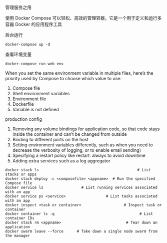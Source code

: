 管理服务之用

使用 Docker Compose 可以轻松、高效的管理容器，它是一个用于定义和运行多容器 Docker 的应用程序工具

后台运行

```
docker-compose up -d
```

查看环境变量

```
docker-compose run web env
```


When you set the same environment variable in multiple files, here’s the priority used by Compose to choose which value to use:

1. Compose file
2. Shell environment variables
3. Environment file
4. Dockerfile
5. Variable is not defined


production config

1. Removing any volume bindings for application code, so that code stays inside the container and can’t be changed from outside
2. Binding to different ports on the host
3. Setting environment variables differently, such as when you need to decrease the verbosity of logging, or to enable email sending)
4. Specifying a restart policy like restart: always to avoid downtime
5. Adding extra services such as a log aggregator


```
docker stack ls                                            # List stacks or apps
docker stack deploy -c <composefile> <appname>  # Run the specified Compose file
docker service ls                 # List running services associated with an app
docker service ps <service>                  # List tasks associated with an app
docker inspect <task or container>                   # Inspect task or container
docker container ls -q                                      # List container IDs
docker stack rm <appname>                             # Tear down an application
docker swarm leave --force      # Take down a single node swarm from the manager
```